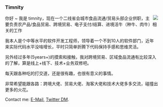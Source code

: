 ### Timnity

<img align="right" src="https://github-readme-stats.vercel.app/api?username=timnity&show_icons=true&icon_color=0366d6&text_color=24292e&bg_color=ffffff&hide_title=true" />

你好 ~ 我是 timnity，现在一个二线省会城市食品流通/贸易头部企业供职，主要负责农产品/食品贸易、跨境贸易、电子支付/结算、进境活牛（种牛、肉牛）相关的工作

我本人是个中等水平的软件开发工程师，领导着一个不到10人的软件部门，近年来实际代码水平没啥增长，平时只简单折腾下代码保持手感和思维灵活。

另外经过多年(5years+)的摸索和接触，我对跨境贸易、区域食品流通有比较深入的了解，算是线上+线下、技术+业务双修吧。

每天跟各种吃的打交道，还是很有趣，也很有意义的事情。

非常希望能跟各路：跨境大佬、贸易大佬、淘客大佬和技术大佬多多交流，碰撞出更多的火花。

Contact me: [E-Mail](mailto:timnity@gmail.com), [Twitter DM](https://twitter.com/timnity).
